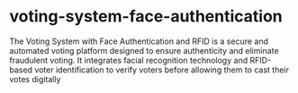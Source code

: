 # voting-system-face-authentication
The Voting System with Face Authentication and RFID is a secure and automated voting platform designed to ensure authenticity and eliminate fraudulent voting. It integrates facial recognition technology and RFID-based voter identification to verify voters before allowing them to cast their votes digitally
